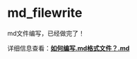 # md_filewrite
md文件编写，已经做完了！



详细信息查看：**[如何编写.md格式文件？.md](https://github.com/HeDanhenshuai/md_filewrite/blob/master/%E5%A6%82%E4%BD%95%E7%BC%96%E5%86%99.md%E6%A0%BC%E5%BC%8F%E6%96%87%E4%BB%B6%EF%BC%9F.md)**

